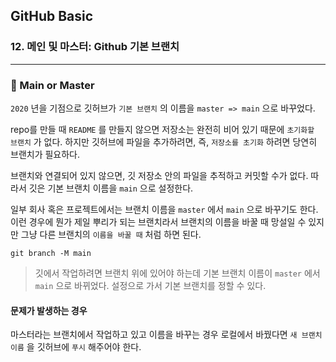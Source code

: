 ## GitHub Basic

### 12. 메인 및 마스터: Github 기본 브랜치

---

### 📌 Main or Master

`2020` 년을 기점으로 깃허브가 `기본 브랜치` 의 이름을 `master => main` 으로 바꾸었다.

repo를 만들 때 `README` 를 만들지 않으면 저장소는 완전히 비어 있기 때문에 `초기화할 브랜치` 가 없다. 하지만 깃허브에 파일을 추가하려면, 즉, `저장소를 초기화` 하려면 당연히 브랜치가 필요하다.

브랜치와 연결되어 있지 않으면, 깃 저장소 안의 파일을 추적하고 커밋할 수가 없다. 따라서 깃은 기본 브랜치 이름을 `main` 으로 설정한다.

일부 회사 혹은 프로젝트에서는 브랜치 이름을 `master` 에서 `main` 으로 바꾸기도 한다. 이런 경우에 뭔가 제일 뿌리가 되는 브랜치라서 브랜치의 이름을 바꿀 때 망설일 수 있지만 그냥 다른 브랜치의 `이름을 바꿀 때` 처럼 하면 된다.

`git branch -M main`

> 깃에서 작업하려면 브랜치 위에 있어야 하는데 기본 브랜치 이름이 `master` 에서 `main` 으로 바뀌었다. 설정으로 가서 기본 브랜치를 정할 수 있다.

#### 문제가 발생하는 경우

마스터라는 브랜치에서 작업하고 있고 이름을 바꾸는 경우 로컬에서 바꿨다면 `새 브랜치 이름` 을 깃허브에 `푸시` 해주어야 한다.
